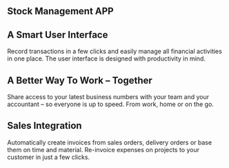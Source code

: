 Stock Management APP
---------------

A Smart User Interface
----------------------

Record transactions in a few clicks and easily manage all financial activities
in one place. The user interface is designed with productivity in mind.

A Better Way To Work – Together
-------------------------------

Share access to your latest business numbers with your team and your accountant
– so everyone is up to speed. From work, home or on the go.


Sales Integration
-----------------

Automatically create invoices from sales orders, delivery orders or base them
on time and material. Re-invoice expenses on projects to your customer in just
a few clicks.


